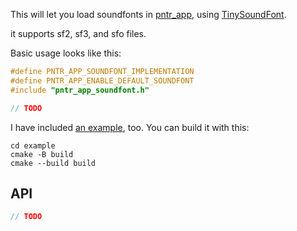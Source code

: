 This will let you load soundfonts in [pntr_app](https://github.com/robloach/pntr_app), using [TinySoundFont](https://github.com/schellingb/TinySoundFont).

it supports sf2, sf3, and sfo files.

Basic usage looks like this:

```c
#define PNTR_APP_SOUNDFONT_IMPLEMENTATION
#define PNTR_APP_ENABLE_DEFAULT_SOUNDFONT
#include "pntr_app_soundfont.h"

// TODO
```

I have included [an example](example), too. You can build it with this:

```
cd example
cmake -B build
cmake --build build
```

## API

```c
// TODO
```
